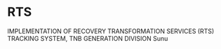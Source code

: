 # RTS
IMPLEMENTATION OF RECOVERY TRANSFORMATION SERVICES (RTS) TRACKING SYSTEM, TNB GENERATION DIVISION
Sunu
